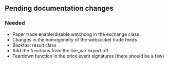 ## Pending documentation changes
### Needed
- Paper trade enable/disable watchdog in the exchange class
- Changes in the homogeneity of the websocket trade feeds
- Backtest result class
- Add the functions from the live_var export off
- Teardown function in the price event signatures (there should be a few)
